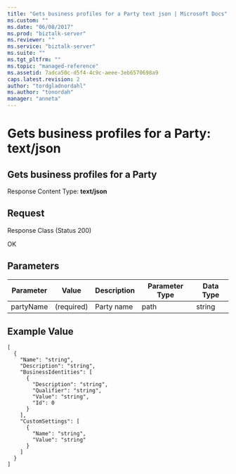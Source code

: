 ```yaml
---
title: "Gets business profiles for a Party text json | Microsoft Docs"
ms.custom: ""
ms.date: "06/08/2017"
ms.prod: "biztalk-server"
ms.reviewer: ""
ms.service: "biztalk-server"
ms.suite: ""
ms.tgt_pltfrm: ""
ms.topic: "managed-reference"
ms.assetid: 7adca50c-d5f4-4c9c-aeee-3eb6570698a9
caps.latest.revision: 2
author: "tordgladnordahl"
ms.author: "tonordah"
manager: "anneta"
---
```

# Gets business profiles for a Party: text/json
## Gets business profiles for a Party

  Response Content Type: **text/json**

Request
---
Response Class (Status 200)

OK

Parameters
---


Parameter|Value|Description|Parameter Type|Data Type  
---------|---------|---------|---------|---------
partyName|(required)|Party name|path|string|

Example Value
---

```
[
  {
    "Name": "string",
    "Description": "string",
    "BusinessIdentities": [
      {
        "Description": "string",
        "Qualifier": "string",
        "Value": "string",
        "Id": 0
      }
    ],
    "CustomSettings": [
      {
        "Name": "string",
        "Value": "string"
      }
    ]
  }
]
```